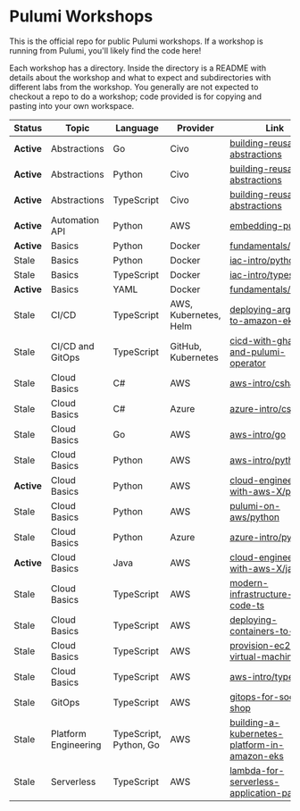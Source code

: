 # Pulumi Workshops

This is the official repo for public Pulumi workshops. If a workshop is running from Pulumi, you'll likely find the code here!

Each workshop has a directory. Inside the directory is a README with details about the workshop and what to expect and subdirectories with different labs from the workshop. You generally are not expected to checkout a repo to do a workshop; code provided is for copying and pasting into your own workspace.

Status | Topic | Language | Provider | Link
---|---|---|---|---
**Active** | Abstractions | Go | Civo | [building-reusable-abstractions](./building-reusable-abstractions/)
**Active** | Abstractions | Python | Civo | [building-reusable-abstractions](./building-reusable-abstractions/)
**Active** | Abstractions | TypeScript | Civo | [building-reusable-abstractions](./building-reusable-abstractions/)
**Active** | Automation API | Python | AWS | [embedding-pulumi](./embedding-pulumi/)
**Active** | Basics | Python | Docker | [fundamentals/python](./fundamentals/python/)
Stale | Basics | Python | Docker | [iac-intro/python](./iac-intro/python/)
Stale | Basics | TypeScript | Docker | [iac-intro/typescript](./iac-intro/typescript/)
**Active** | Basics | YAML | Docker | [fundamentals/yaml](./fundamentals/yaml/)
Stale | CI/CD | TypeScript | AWS, Kubernetes, Helm | [deploying-argocd-to-amazon-eks](./deploying-argocd-to-amazon-eks/)
Stale | CI/CD and GitOps | TypeScript | GitHub, Kubernetes | [cicd-with-gha-and-pulumi-operator](./cicd-with-gha-and-pulumi-operator/)
Stale | Cloud Basics | C# | AWS | [aws-intro/csharp](./aws-intro/csharp/)
Stale | Cloud Basics | C# | Azure | [azure-intro/csharp](./azure-intro/csharp/)
Stale | Cloud Basics | Go | AWS | [aws-intro/go](./aws-intro/go/)
Stale | Cloud Basics | Python | AWS | [aws-intro/python](./aws-intro/python/)
**Active** | Cloud Basics | Python | AWS | [cloud-engineering-with-aws-X/python](./cloud-engineering-with-aws-X/python/)
Stale | Cloud Basics | Python | AWS | [pulumi-on-aws/python](./pulumi-on-aws/python/)
Stale | Cloud Basics | Python | Azure | [azure-intro/python](./azure-intro/python/)
**Active** | Cloud Basics | Java | AWS | [cloud-engineering-with-aws-X/java](./cloud-engineering-with-aws-X/java/)
Stale | Cloud Basics | TypeScript | AWS | [modern-infrastructure-as-code-ts](./modern-infrastructure-as-code-ts/)
Stale | Cloud Basics | TypeScript | AWS | [deploying-containers-to-ecs](./deploying-containers-to-ecs/)
Stale | Cloud Basics | TypeScript | AWS | [provision-ec2-virtual-machines](./provision-ec2-virtual-machines/)
Stale | Cloud Basics | TypeScript | AWS | [aws-intro/typescript](./aws-intro/typescript/)
Stale | GitOps | TypeScript | AWS | [gitops-for-socks-shop](./gitops-for-socks-shop/)
Stale | Platform Engineering | TypeScript, Python, Go | AWS | [building-a-kubernetes-platform-in-amazon-eks](./building-a-kubernetes-platform-in-amazon-eks/)
Stale | Serverless | TypeScript | AWS | [lambda-for-serverless-application-patterns](./lambda-for-serverless-application-patterns/)
